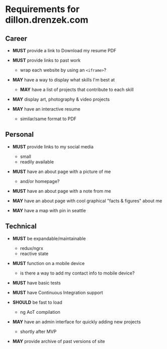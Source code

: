# Requirements for dillon.drenzek.com

## Career

- __MUST__ provide a link to Download my resume PDF

- __MUST__ provide links to past work
  * wrap each website by using an `<iframe>`?

- __MAY__ have a way to display what skills I'm best at
  - __MAY__ have a list of projects that contribute to each skill

- __MAY__ display art, photography & video projects

- __MAY__ have an interactive resume
  * similar/same format to PDF



## Personal

- __MUST__ provide links to my social media
  * small
  * readily available

- __MUST__ have an about page with a picture of me
  * and/or homepage?

- __MUST__ have an about page with a note from me

- __MAY__ have an about page with cool graphical "facts & figures" about me

- __MAY__ have a map with pin in seattle



## Technical

- __MUST__ be expandable/maintainable
  * redux/ngrx
  * reactive state

- __MUST__ function on a mobile device
  * is there a way to add my contact info to mobile device?

- __MUST__ have basic tests

- __MUST__ have Continuous Integration support

- __SHOULD__ be fast to load
  * ng AoT compilation

- __MAY__ have an admin interface for quickly adding new projects
  * shortly after MVP

- __MAY__ provide archive of past versions of site
